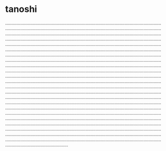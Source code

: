 # tanoshi
......................................................................................................................................................................................................................................................................................................................................................................................................................................................................................................................................................................................................................................................................................................................................................................................................................................................................................................................................................................................................................................................................................................................................................................................................................................................................................................................................................................................................................................................................................................................................................................................................................................................................................................................................................................................................................................................................................................................................................................................................................................................................................................................................................................................................................................................................................................................................................................................................................................................................................................................................................................................................................................................................................................................................................................................................................................................................................................................................................................................................................